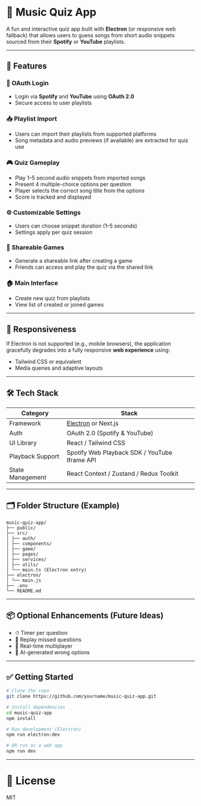 # 🎵 Music Quiz App

A fun and interactive quiz app built with **Electron** (or responsive web fallback) that allows users to guess songs from short audio snippets sourced from their **Spotify** or **YouTube** playlists.

---

## 🚀 Features

### 🔐 OAuth Login

- Login via **Spotify** and **YouTube** using **OAuth 2.0**
- Secure access to user playlists

### 📥 Playlist Import

- Users can import their playlists from supported platforms
- Song metadata and audio previews (if available) are extracted for quiz use

### 🎮 Quiz Gameplay

- Play 1–5 second audio snippets from imported songs
- Present 4 multiple-choice options per question
- Player selects the correct song title from the options
- Score is tracked and displayed

### ⚙️ Customizable Settings

- Users can choose snippet duration (1–5 seconds)
- Settings apply per quiz session

### 🔗 Shareable Games

- Generate a shareable link after creating a game
- Friends can access and play the quiz via the shared link

### 🏠 Main Interface

- Create new quiz from playlists
- View list of created or joined games

---

## 📱 Responsiveness

If Electron is not supported (e.g., mobile browsers), the application gracefully degrades into a fully responsive **web experience** using:

- Tailwind CSS or equivalent
- Media queries and adaptive layouts

---

## 🛠 Tech Stack

| Category         | Stack                                              |
| ---------------- | -------------------------------------------------- |
| Framework        | [Electron](https://www.electronjs.org/) or Next.js |
| Auth             | OAuth 2.0 (Spotify & YouTube)                      |
| UI Library       | React / Tailwind CSS                               |
| Playback Support | Spotify Web Playback SDK / YouTube Iframe API      |
| State Management | React Context / Zustand / Redux Toolkit            |

---

## 🗂 Folder Structure (Example)

```
music-quiz-app/
├── public/
├── src/
│ ├── auth/
│ ├── components/
│ ├── game/
│ ├── pages/
│ ├── services/
│ ├── utils/
│ └── main.ts (Electron entry)
├── electron/
│ └── main.js
├── .env
└── README.md
```


---

## 📦 Optional Enhancements (Future Ideas)
- ⏱ Timer per question
- 🔁 Replay missed questions
- 👥 Real-time multiplayer
- 🧠 AI-generated wrong options

---

## ✅ Getting Started

```bash
# Clone the repo
git clone https://github.com/yourname/music-quiz-app.git

# Install dependencies
cd music-quiz-app
npm install

# Run development (Electron)
npm run electron:dev

# OR run as a web app
npm run dev
```
---
# 📄 License

MIT

